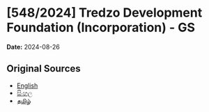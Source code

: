 # [548/2024] Tredzo Development Foundation (Incorporation) - GS

**Date:** 2024-08-26

## Original Sources

- [English](https://documents.gov.lk/view/bills/2024/8/548-2024_E.pdf)
- [සිංහල](https://documents.gov.lk/view/bills/2024/8/548-2024_S.pdf)
- [தமிழ்](https://documents.gov.lk/view/bills/2024/8/548-2024_T.pdf)
